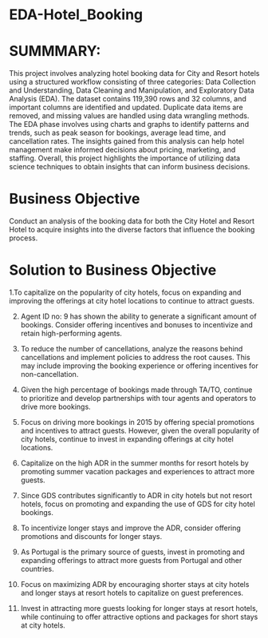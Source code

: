 # EDA-Hotel_Booking
# SUMMMARY:
This project involves analyzing hotel booking data for City and Resort hotels using a structured workflow consisting of three categories: Data Collection and Understanding, Data Cleaning and Manipulation, and Exploratory Data Analysis (EDA). The dataset contains 119,390 rows and 32 columns, and important columns are identified and updated. Duplicate data items are removed, and missing values are handled using data wrangling methods. The EDA phase involves using charts and graphs to identify patterns and trends, such as peak season for bookings, average lead time, and cancellation rates. The insights gained from this analysis can help hotel management make informed decisions about pricing, marketing, and staffing. Overall, this project highlights the importance of utilizing data science techniques to obtain insights that can inform business decisions.
# Business Objective
Conduct an analysis of the booking data for both the City Hotel and Resort Hotel to acquire insights into the diverse factors that influence the booking process.
# Solution to Business Objective
1.To capitalize on the popularity of city hotels, focus on expanding and improving the offerings at city hotel locations to continue to attract guests.

2. Agent ID no: 9 has shown the ability to generate a significant amount of bookings. Consider offering incentives and bonuses to incentivize and retain high-performing agents.

3. To reduce the number of cancellations, analyze the reasons behind cancellations and implement policies to address the root causes. This may include improving the booking experience or offering incentives for non-cancellation.

4. Given the high percentage of bookings made through TA/TO, continue to prioritize and develop partnerships with tour agents and operators to drive more bookings.

5. Focus on driving more bookings in 2015 by offering special promotions and incentives to attract guests. However, given the overall popularity of city hotels, continue to invest in expanding offerings at city hotel locations.

6. Capitalize on the high ADR in the summer months for resort hotels by promoting summer vacation packages and experiences to attract more guests.

7. Since GDS contributes significantly to ADR in city hotels but not resort hotels, focus on promoting and expanding the use of GDS for city hotel bookings.

8. To incentivize longer stays and improve the ADR, consider offering promotions and discounts for longer stays.

9. As Portugal is the primary source of guests, invest in promoting and expanding offerings to attract more guests from Portugal and other countries.

10. Focus on maximizing ADR by encouraging shorter stays at city hotels and longer stays at resort hotels to capitalize on guest preferences.

11. Invest in attracting more guests looking for longer stays at resort hotels, while continuing to offer attractive options and packages for short stays at city hotels.
